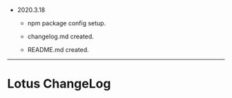 

*	2020.3.18

	+	npm package config setup.

	+	changelog.md created.
	+	README.md created.

---
#	Lotus ChangeLog
